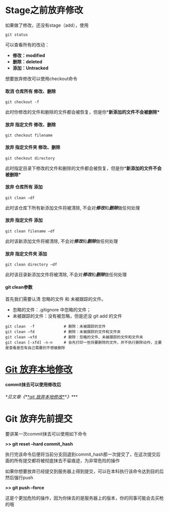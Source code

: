 # Stage之前放弃修改

如果做了修改，还没有stage（add），使用

```
git status
```

可以查看所有的改动：

- **修改：modified**
- **删除：deleted**
- **添加：Untracked**

想要放弃修改可以使用checkout命令

#### 取消 仓库所有 修改、删除

```
git checkout -f
```

此时你修改的文件和删除的文件都会被恢复，但是你***新添加的文件不会被删除\***

#### 放弃 指定文件 修改、删除

```
git checkout filename
```

#### 放弃 指定文件夹 修改、删除

```
git checkout directory
```

此时指定目录下修改的文件和删除的文件都会被恢复，但是你***新添加的文件不会被删除\***

 

#### 放弃 仓库所有 添加

```
git clean –df
```

此时该仓库下所有新添加文件将被清除, 不会对***修改***和***删除***做任何处理

#### 放弃 指定文件 添加

```
git clean filename –df
```

此时该新添加文件将被清除, 不会对***修改***和***删除***做任何处理

#### 放弃 指定文件夹 添加

```
git clean directory –df
```

此时该目录新添加文件将被清除, 不会对***修改***和***删除***做任何处理



#### git clean参数

首先我们需要认清 忽略的文件 和 未被跟踪的文件。

- 忽略的文件：.gitignore 中忽略的文件；
- 未被跟踪的文件：没有被忽略，但是还没 git add 的文件

```
git clean  -f             # 删除：未被跟踪的文件
git clean –fd             # 删除：未被跟踪的文件和文件夹
git clean –xfd            # 删除：忽略的文件、未被跟踪的文件和文件夹
git clean [-xfd] -n-n     # 会先打印一些将要删除的文件，并不执行删除动作，主要是查看是否有自己需要的不想被删除
```

####  

# [Git 放弃本地修改](https://www.cnblogs.com/qufanblog/p/7606105.html)

#### commit抹去可以使用修改后

***\*见文章《\**[\**git 放弃本地修改\**](https://www.cnblogs.com/qufanblog/p/7606105.html)\**》\****

# **Git 放弃先前提交**

要讲某一次commit抹去可以使用如下命令

**>> git reset –hard commit_hash**

执行完该命令后便将当前分支回退到commit_hash那一次提交了，在这次提交后面的所有提交都将被彻底抹去不留痕迹，为非常危险的操作

如果你想要放弃已经提交到服务器上得到提交，可以在本科执行该命令达到目的后然后强行push

**>> git push –force**

这是个更加危险的操作，因为你抹去的是服务器上的版本，你的同事可能会去买枪的哦